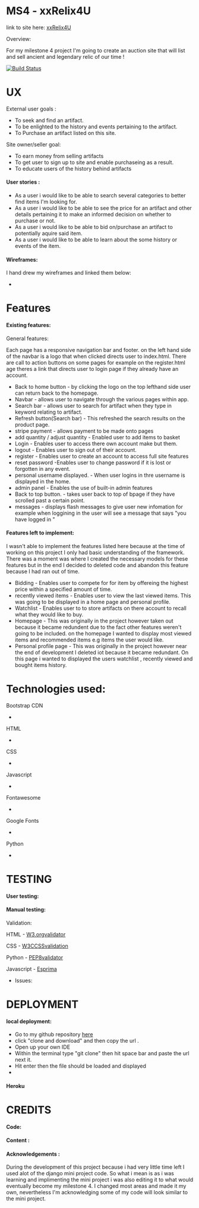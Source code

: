 # MS4 - xxRelix4U 

link to site here: [xxRelix4U](https://relix4u.herokuapp.com/)

Overview: 

For my milestone 4 project I'm going to create an auction site that will list and sell ancient and legendary relic of our time !  
 
 [![Build Status](https://travis-ci.org/xxkaminaxx/XxRelix4U.svg?branch=master)](https://travis-ci.org/xxkaminaxx/XxRelix4U)

# UX


External user goals :

* To seek and find an artifact.
* To be enlighted to the history and events pertaining to the artifact. 
* To Purchase an artifact listed on this site. 


Site owner/seller goal: 

* To earn money from selling artifacts
* To get user to sign up to site and enable purchaseing as a result. 
* To educate users of the history behind artifacts 

#### User stories :

* As a user i would like to be able to search several categories to better find items I'm looking for. 
* As a user i would like to be able to see the price for an artifact and other details pertaining it to make an informed decision on whether to purchase or not. 
* As a user i would like to be able to bid on/purchase an artifact to potentially aquire said item.
* As a user i would like to be able to learn about the some history or events of the item. 



#### Wireframes:

I hand drew my wireframes and linked them below:

* []()

# Features

#### Existing features:

General features:   


Each page has a responsive navigation bar and footer. on the left hand side of the navbar is a logo that when clicked directs user to index.html.
There are call to action buttons on some pages for example on the register.html age theres a link that directs user to login page if they already have an account.



* Back to home button - by clicking the logo on the top lefthand side user can return back to the homepage. 
* Navbar - allows user to navigate through the various pages within app. 
* Search bar - allows user to search for artifact when they type in keyword relating to artifact. 
* Refresh button(Search bar) - This refreshed the search results on the product page.
* stripe payment - allows payment to be made onto pages 
* add quantity / adjust quantity - Enabled user to add items to basket
* Login - Enables user to access there own account make but them. 
* logout - Enables user to sign out of their account. 
* register - Enables user to create an account to access full site features
* reset password -Enables user to change password if it is lost or forgotten in any event. 
* personal username displayed. - When user logins in thre username is displayed in the home.
* admin panel - Enables the use of built-in admin features 
* Back to top button. - takes user back to top of bpage if they have scrolled past a certain point. 
* messages - displays flash messages to give user new infomation for example when loggining in the user will see a message that says "you have logged in "





#### Features left to implement:

I wasn't able to implement the features listed here because at the time of working on this project I only had basic understanding of the framework. There was a moment was where I created the necessary models for these features but in the end I decided to deleted code and abandon this feature because I had ran out of time. 

* Bidding - Enables user to compete for for item by offereing the highest price within a specified amount of time.
* recently viewed items -  Enables user to view the last viewed items. This was going to be displayed in a home page and personal profile.
* Watchlist - Enables user to to store artifacts on there account to recall what they would like to buy. 
* Homepage - This was originally in the project however taken out because it became redundent due to the fact other features weren't going to be included. 
on the homepage I wanted to display most viewed items and recommended items e.g items the user would like. 
* Personal profile page - This was originally in the project however near the end of development I deleted iot because it became redundant. On this page i wanted to displayed the users watchlist
, recently viewed and bought items history. 
# Technologies used: 

Bootstrap CDN 

* 

HTML

*

CSS 
 
* 
Javascript 

* 

Fontawesome

* 

Google Fonts 

* 
Python 

*



# TESTING 

#### User testing: 



#### Manual testing: 


 Validation: 

 HTML -  [W3.orgvalidator](https://validator.w3.org/nu/) 

 CSS -  [W3CCSSvalidation](https://jigsaw.w3.org/css-validator) 

Python - [PEP8validator](http://pep8online.com/) 

Javascript - [Esprima](https://esprima.org/demo/validate.html) 


* Issues:


# DEPLOYMENT

#### local deployment: 

* Go to my github repository [here](https://github.com/xxkaminaxx/Xxrelix4U)
* click "clone and download" and then copy the url . 
* Open up your own IDE  
* Within the terminal type "git clone" then hit space bar and paste the url next it. 
* Hit enter then the file should be loaded and displayed 
* 
#### Heroku 


# CREDITS

 #### Code: 
 
  


#### Content : 


#### Acknowledgements : 
During the development of this project because i had very little time left I used alot of the django mini project 
code. So what i mean is as i was learning and implimenting the mini project i was also editing it to what would eventually become my milestone 4. I changed most areas and made it my own, nevertheless I'm acknowledging some of my code will look similar to the mini project.

